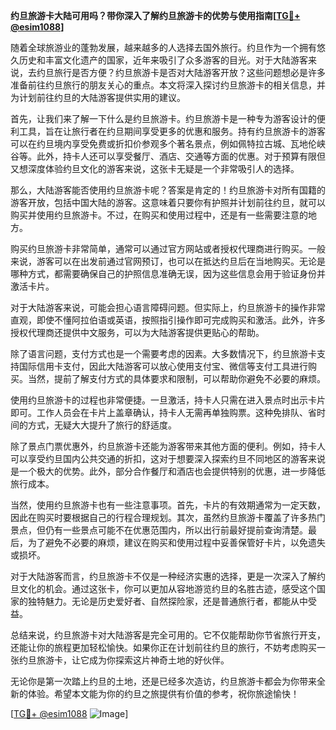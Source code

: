 **约旦旅游卡大陆可用吗？带你深入了解约旦旅游卡的优势与使用指南[[TG💪+ @esim1088](https://t.me/s/esim1088)]**

随着全球旅游业的蓬勃发展，越来越多的人选择去国外旅行。约旦作为一个拥有悠久历史和丰富文化遗产的国家，近年来吸引了众多游客的目光。对于大陆游客来说，去约旦旅行是否方便？约旦旅游卡是否对大陆游客开放？这些问题想必是许多准备前往约旦旅行的朋友关心的重点。本文将深入探讨约旦旅游卡的相关信息，并为计划前往约旦的大陆游客提供实用的建议。

首先，让我们来了解一下什么是约旦旅游卡。约旦旅游卡是一种专为游客设计的便利工具，旨在让旅行者在约旦期间享受更多的优惠和服务。持有约旦旅游卡的游客可以在约旦境内享受免费或折扣价参观多个著名景点，例如佩特拉古城、瓦地伦峡谷等。此外，持卡人还可以享受餐厅、酒店、交通等方面的优惠。对于预算有限但又想深度体验约旦文化的游客来说，这张卡无疑是一个非常吸引人的选择。

那么，大陆游客能否使用约旦旅游卡呢？答案是肯定的！约旦旅游卡对所有国籍的游客开放，包括中国大陆的游客。这意味着只要你有护照并计划前往约旦，就可以购买并使用约旦旅游卡。不过，在购买和使用过程中，还是有一些需要注意的地方。

购买约旦旅游卡非常简单，通常可以通过官方网站或者授权代理商进行购买。一般来说，游客可以在出发前通过官网预订，也可以在抵达约旦后在当地购买。无论是哪种方式，都需要确保自己的护照信息准确无误，因为这些信息会用于验证身份并激活卡片。

对于大陆游客来说，可能会担心语言障碍问题。但实际上，约旦旅游卡的操作非常直观，即使不懂阿拉伯语或英语，按照指引操作即可完成购买和激活。此外，许多授权代理商还提供中文服务，可以为大陆游客提供更贴心的帮助。

除了语言问题，支付方式也是一个需要考虑的因素。大多数情况下，约旦旅游卡支持国际信用卡支付，因此大陆游客可以放心使用支付宝、微信等支付工具进行购买。当然，提前了解支付方式的具体要求和限制，可以帮助你避免不必要的麻烦。

使用约旦旅游卡的过程也非常便捷。一旦激活，持卡人只需在进入景点时出示卡片即可。工作人员会在卡片上盖章确认，持卡人无需再单独购票。这种免排队、省时间的方式，无疑大大提升了旅行的舒适度。

除了景点门票优惠外，约旦旅游卡还能为游客带来其他方面的便利。例如，持卡人可以享受约旦国内公共交通的折扣，这对于想要深入探索约旦不同地区的游客来说是一个极大的优势。此外，部分合作餐厅和酒店也会提供特别的优惠，进一步降低旅行成本。

当然，使用约旦旅游卡也有一些注意事项。首先，卡片的有效期通常为一定天数，因此在购买时要根据自己的行程合理规划。其次，虽然约旦旅游卡覆盖了许多热门景点，但仍有一些景点可能不在优惠范围内，所以出行前最好提前查询清楚。最后，为了避免不必要的麻烦，建议在购买和使用过程中妥善保管好卡片，以免遗失或损坏。

对于大陆游客而言，约旦旅游卡不仅是一种经济实惠的选择，更是一次深入了解约旦文化的机会。通过这张卡，你可以更加从容地游览约旦的名胜古迹，感受这个国家的独特魅力。无论是历史爱好者、自然探险家，还是普通旅行者，都能从中受益。

总结来说，约旦旅游卡对大陆游客是完全可用的。它不仅能帮助你节省旅行开支，还能让你的旅程更加轻松愉快。如果你正在计划前往约旦的旅行，不妨考虑购买一张约旦旅游卡，让它成为你探索这片神奇土地的好伙伴。

无论你是第一次踏上约旦的土地，还是已经多次造访，约旦旅游卡都会为你带来全新的体验。希望本文能为你的约旦之旅提供有价值的参考，祝你旅途愉快！

[[TG💪+ @esim1088](https://t.me/s/esim1088) ![Image](https://i.postimg.cc/4NQfJmqS/Snipaste-2025-05-13-00-14-12.png)]